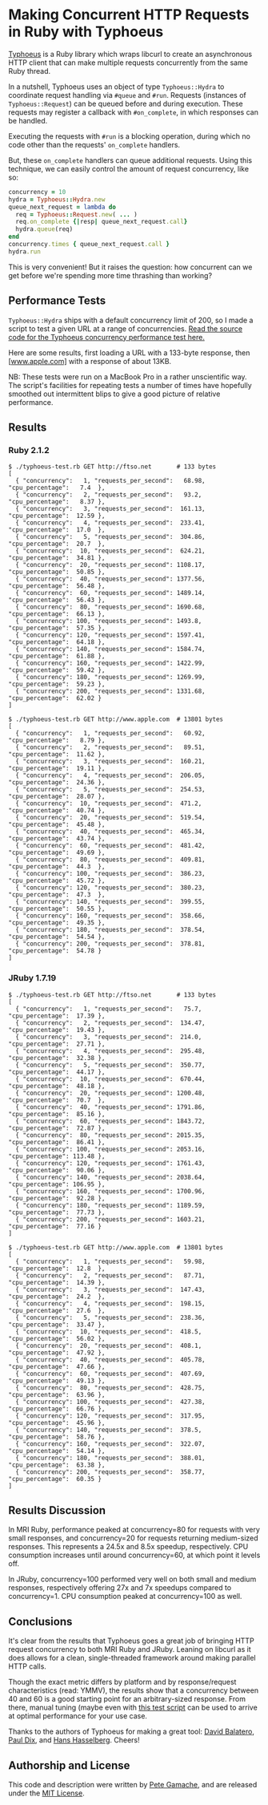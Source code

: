 # Making Concurrent HTTP Requests in Ruby with Typhoeus

[Typhoeus](https://github.com/typhoeus/typhoeus) is a Ruby library which
wraps libcurl to create an asynchronous HTTP client that can make
multiple requests concurrently from the same Ruby thread.

In a nutshell, Typhoeus uses an object of type `Typhoeus::Hydra` to
coordinate request handling via `#queue` and `#run`.  Requests (instances of
`Typhoeus::Request`) can be queued before and during execution.  These
requests may register a callback with `#on_complete`, in which responses
can be handled.

Executing the requests with `#run` is a blocking operation, during which
no code other than the requests' `on_complete` handlers.

But, these `on_complete` handlers can queue additional requests.  Using
this technique, we can easily control the amount of request concurrency,
like so:

```ruby
concurrency = 10
hydra = Typhoeus::Hydra.new
queue_next_request = lambda do
  req = Typhoeus::Request.new( ... )
  req.on_complete {|resp| queue_next_request.call}
  hydra.queue(req)
end
concurrency.times { queue_next_request.call }
hydra.run
```

This is very convenient!  But it raises the question: how concurrent
can we get before we're spending more time thrashing than working?

## Performance Tests

`Typhoeus::Hydra` ships with a default concurrency limit of 200, so I
made a script to test a given URL at a range of concurrencies.
[Read the source code for the Typhoeus concurrency performance test
here.](typhoeus-test.rb)

Here are some results, first loading a URL with a 133-byte response,
then [www.apple.com] with a response of about 13KB.

NB: These tests were run on a MacBook Pro in a rather unscientific way.
The script's facilities for repeating tests a number of times have hopefully
smoothed out intermittent blips to give a good picture of relative
performance.

## Results

### Ruby 2.1.2

```
$ ./typhoeus-test.rb GET http://ftso.net       # 133 bytes
[
  { "concurrency":   1, "requests_per_second":   68.98, "cpu_percentage":   7.4  },
  { "concurrency":   2, "requests_per_second":   93.2,  "cpu_percentage":   8.37 },
  { "concurrency":   3, "requests_per_second":  161.13, "cpu_percentage":  12.59 },
  { "concurrency":   4, "requests_per_second":  233.41, "cpu_percentage":  17.0  },
  { "concurrency":   5, "requests_per_second":  304.86, "cpu_percentage":  20.7  },
  { "concurrency":  10, "requests_per_second":  624.21, "cpu_percentage":  34.81 },
  { "concurrency":  20, "requests_per_second": 1108.17, "cpu_percentage":  50.85 },
  { "concurrency":  40, "requests_per_second": 1377.56, "cpu_percentage":  56.48 },
  { "concurrency":  60, "requests_per_second": 1489.14, "cpu_percentage":  56.43 },
  { "concurrency":  80, "requests_per_second": 1690.68, "cpu_percentage":  66.13 },
  { "concurrency": 100, "requests_per_second": 1493.8,  "cpu_percentage":  57.35 },
  { "concurrency": 120, "requests_per_second": 1597.41, "cpu_percentage":  64.18 },
  { "concurrency": 140, "requests_per_second": 1584.74, "cpu_percentage":  61.88 },
  { "concurrency": 160, "requests_per_second": 1422.99, "cpu_percentage":  59.42 },
  { "concurrency": 180, "requests_per_second": 1269.99, "cpu_percentage":  59.23 },
  { "concurrency": 200, "requests_per_second": 1331.68, "cpu_percentage":  62.02 }
]

$ ./typhoeus-test.rb GET http://www.apple.com  # 13801 bytes
[
  { "concurrency":   1, "requests_per_second":   60.92, "cpu_percentage":   8.79 },
  { "concurrency":   2, "requests_per_second":   89.51, "cpu_percentage":  11.62 },
  { "concurrency":   3, "requests_per_second":  160.21, "cpu_percentage":  19.11 },
  { "concurrency":   4, "requests_per_second":  206.05, "cpu_percentage":  24.36 },
  { "concurrency":   5, "requests_per_second":  254.53, "cpu_percentage":  28.07 },
  { "concurrency":  10, "requests_per_second":  471.2,  "cpu_percentage":  40.74 },
  { "concurrency":  20, "requests_per_second":  519.54, "cpu_percentage":  45.48 },
  { "concurrency":  40, "requests_per_second":  465.34, "cpu_percentage":  43.74 },
  { "concurrency":  60, "requests_per_second":  481.42, "cpu_percentage":  49.69 },
  { "concurrency":  80, "requests_per_second":  409.81, "cpu_percentage":  44.3  },
  { "concurrency": 100, "requests_per_second":  386.23, "cpu_percentage":  45.72 },
  { "concurrency": 120, "requests_per_second":  380.23, "cpu_percentage":  47.3  },
  { "concurrency": 140, "requests_per_second":  399.55, "cpu_percentage":  50.55 },
  { "concurrency": 160, "requests_per_second":  358.66, "cpu_percentage":  49.35 },
  { "concurrency": 180, "requests_per_second":  378.54, "cpu_percentage":  54.54 },
  { "concurrency": 200, "requests_per_second":  378.81, "cpu_percentage":  54.78 }
]
```

### JRuby 1.7.19

```
$ ./typhoeus-test.rb GET http://ftso.net       # 133 bytes
[
  { "concurrency":   1, "requests_per_second":   75.7,  "cpu_percentage":  17.39 },
  { "concurrency":   2, "requests_per_second":  134.47, "cpu_percentage":  19.43 },
  { "concurrency":   3, "requests_per_second":  214.0,  "cpu_percentage":  27.71 },
  { "concurrency":   4, "requests_per_second":  295.48, "cpu_percentage":  32.38 },
  { "concurrency":   5, "requests_per_second":  350.77, "cpu_percentage":  44.17 },
  { "concurrency":  10, "requests_per_second":  670.44, "cpu_percentage":  48.18 },
  { "concurrency":  20, "requests_per_second": 1200.48, "cpu_percentage":  70.7  },
  { "concurrency":  40, "requests_per_second": 1791.86, "cpu_percentage":  85.16 },
  { "concurrency":  60, "requests_per_second": 1843.72, "cpu_percentage":  72.87 },
  { "concurrency":  80, "requests_per_second": 2015.35, "cpu_percentage":  86.41 },
  { "concurrency": 100, "requests_per_second": 2053.16, "cpu_percentage": 113.48 },
  { "concurrency": 120, "requests_per_second": 1761.43, "cpu_percentage":  90.06 },
  { "concurrency": 140, "requests_per_second": 2038.64, "cpu_percentage": 106.95 },
  { "concurrency": 160, "requests_per_second": 1700.96, "cpu_percentage":  92.28 },
  { "concurrency": 180, "requests_per_second": 1189.59, "cpu_percentage":  77.73 },
  { "concurrency": 200, "requests_per_second": 1603.21, "cpu_percentage":  77.16 }
]

$ ./typhoeus-test.rb GET http://www.apple.com  # 13801 bytes
[
  { "concurrency":   1, "requests_per_second":   59.98, "cpu_percentage":  12.8  },
  { "concurrency":   2, "requests_per_second":   87.71, "cpu_percentage":  14.39 },
  { "concurrency":   3, "requests_per_second":  147.43, "cpu_percentage":  24.2  },
  { "concurrency":   4, "requests_per_second":  198.15, "cpu_percentage":  27.6  },
  { "concurrency":   5, "requests_per_second":  238.36, "cpu_percentage":  33.47 },
  { "concurrency":  10, "requests_per_second":  418.5,  "cpu_percentage":  56.02 },
  { "concurrency":  20, "requests_per_second":  408.1,  "cpu_percentage":  47.92 },
  { "concurrency":  40, "requests_per_second":  405.78, "cpu_percentage":  47.66 },
  { "concurrency":  60, "requests_per_second":  407.69, "cpu_percentage":  49.13 },
  { "concurrency":  80, "requests_per_second":  428.75, "cpu_percentage":  63.96 },
  { "concurrency": 100, "requests_per_second":  427.38, "cpu_percentage":  66.76 },
  { "concurrency": 120, "requests_per_second":  317.95, "cpu_percentage":  45.96 },
  { "concurrency": 140, "requests_per_second":  378.5,  "cpu_percentage":  58.76 },
  { "concurrency": 160, "requests_per_second":  322.07, "cpu_percentage":  54.14 },
  { "concurrency": 180, "requests_per_second":  388.01, "cpu_percentage":  63.38 },
  { "concurrency": 200, "requests_per_second":  358.77, "cpu_percentage":  60.35 }
]
```

## Results Discussion

In MRI Ruby, performance peaked at concurrency=80 for requests with very
small responses, and concurrency=20 for requests returning medium-sized
responses.  This represents a 24.5x and 8.5x speedup, respectively.
CPU consumption increases until around concurrency=60, at
which point it levels off.

In JRuby, concurrency=100 performed very well on both small and medium
responses, respectively offering 27x and 7x speedups compared to
concurrency=1.  CPU consumption peaked at concurrency=100 as well.

## Conclusions

It's clear from the results that Typhoeus goes a great job of bringing
HTTP request concurrency to both MRI Ruby and JRuby.  Leaning on libcurl
as it does allows for a clean, single-threaded framework around making
parallel HTTP calls.

Though the exact metric differs by platform and by response/request
characteristics (read: YMMV), the results show that
a concurrency between 40 and 60 is a good starting point for an
arbitrary-sized response.  From there, manual tuning (maybe even with
[this test script](typhoeus-test.rb) can be used to arrive at optimal
performance for your use case.

Thanks to the authors of Typhoeus for making a great tool:
[David Balatero](https://github.com/dbalatero/),
[Paul Dix](https://github.com/pauldix), and
[Hans Hasselberg](https://github.com/i0rek).  Cheers!

## Authorship and License

This code and description were written by
[Pete Gamache](https://github.com/gamache),
and are released under the
[MIT License](MIT-LICENSE.txt).

